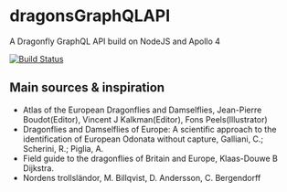 # dragonsGraphQLAPI

A Dragonfly GraphQL API build on NodeJS and Apollo 4

[![Build Status](https://travis-ci.org/primavera133/dragonsGraphQLAPI.svg?branch=master)](https://travis-ci.org/primavera133/dragonsGraphQLAPI)

## Main sources & inspiration

- Atlas of the European Dragonflies and Damselflies, Jean-Pierre Boudot(Editor), Vincent J Kalkman(Editor), Fons Peels(Illustrator)
- Dragonflies and Damselflies of Europe: A scientific approach to the identification of European Odonata without capture, Galliani, C.; Scherini, R.; Piglia, A.
- Field guide to the dragonflies of Britain and Europe, Klaas-Douwe B Dijkstra.
- Nordens trollsländor, M. Billqvist, D. Andersson, C. Bergendorff
